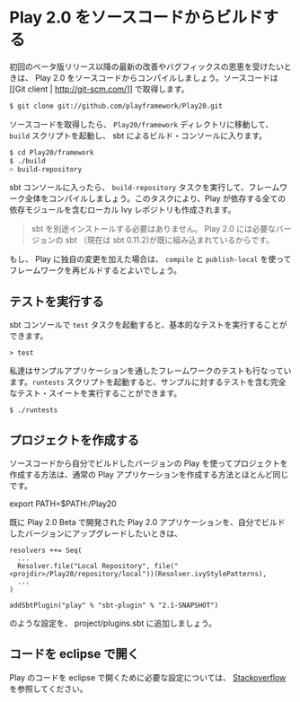 <!-- translated -->
<!--
# Building Play 2.0 from sources
-->
# Play 2.0 をソースコードからビルドする

<!--
To benefit from the latest improvements and bug fixes after the initial beta release, you may want to compile Play 2.0 from sources. You’ll need a [[Git client | http://git-scm.com/]] to fetch the sources.

From the shell, first checkout the Play 2.0 sources:
-->
初回のベータ版リリース以降の最新の改善やバグフィックスの恩恵を受けたいときは、 Play 2.0 をソースコードからコンパイルしましょう。ソースコードは [[Git client | http://git-scm.com/]] で取得します。

```bash
$ git clone git://github.com/playframework/Play20.git
```

<!--
Then go to the `Play20/framework` directory and launch the `build` script to enter the sbt build console:
-->
ソースコードを取得したら、 `Play20/framework` ディレクトリに移動して、 `build` スクリプトを起動し、 sbt によるビルド・コンソールに入ります。

```bash
$ cd Play20/framework
$ ./build
> build-repository
```

<!--
Once in the sbt console, run `build-repository` to compile and build everything. This will also create the local Ivy repository containing all of the required dependencies.
-->
sbt コンソールに入ったら、 `build-repository` タスクを実行して、フレームワーク全体をコンパイルしましょう。このタスクにより、Play が依存する全ての依存モジュールを含むローカル Ivy レポジトリも作成されます。

<!--
> Note that you don’t need to install sbt yourself: Play 2.0 embeds its own version (currently sbt 0.11.2).

If you want to make changes to the code you can use `compile` and `publish-local` to rebuild the framework.
-->
> sbt を別途インストールする必要はありません。 Play 2.0 には必要なバージョンの sbt （現在は sbt 0.11.2)が既に組み込まれているからです。

もし、 Play に独自の変更を加えた場合は、 `compile` と `publish-local` を使ってフレームワークを再ビルドするとよいでしょう。

<!--
## Running tests

You can run basic tests from the sbt console using the `test` task:
-->
## テストを実行する

sbt コンソールで `test` タスクを起動すると、基本的なテストを実行することができます。

```
> test
```

<!--
We are also using several Play applications to test the framework. To run this complete test suite, use the `runtests` script:
-->
私達はサンプルアプリケーションを通したフレームワークのテストも行なっています。`runtests` スクリプトを起動すると、サンプルに対するテストを含む完全なテスト・スイートを実行することができます。

```
$ ./runtests
```

<!--
## Creating projects

Creating projects using the Play version you have built from source works much the same as a regular Play application.
-->
## プロジェクトを作成する

ソースコードから自分でビルドしたバージョンの Play を使ってプロジェクトを作成する方法は、通常の Play アプリケーションを作成する方法とほとんど同じです。

export PATH=$PATH:<projdir>/Play20

<!--
If you have an existing Play 2.0 application that you are upgrading from Play 2.0 Beta to edge, please add 
-->
既に Play 2.0 Beta で開発された Play 2.0 アプリケーションを、自分でビルドしたバージョンにアップグレードしたいときは、

```
resolvers ++= Seq(
  ...
  Resolver.file("Local Repository", file("<projdir>/Play20/repository/local"))(Resolver.ivyStylePatterns),
  ...
)

addSbtPlugin("play" % "sbt-plugin" % "2.1-SNAPSHOT")
```

<!--
to project/plugins.sbt.
-->
のような設定を、 project/plugins.sbt に追加しましょう。

<!--
## Using Code in eclipse.
You can find at [Stackoverflow](http://stackoverflow.com/questions/10053201/how-to-setup-eclipse-ide-work-on-the-playframework-2-0/10055419#10055419) some information how to setup eclipse to work on the code.
-->
## コードを eclipse で開く
Play のコードを eclipse で開くために必要な設定については、 [Stackoverflow](http://stackoverflow.com/questions/10053201/how-to-setup-eclipse-ide-work-on-the-playframework-2-0/10055419#10055419) を参照してください。
